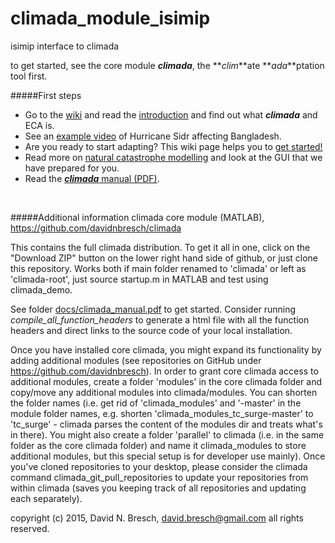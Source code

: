 # climada_module_isimip
isimip interface to climada

to get started, see the core module ***climada***, the **_clim_**ate  **_ada_**ptation tool first.

#####First steps
* Go to the [wiki](../../wiki/Home) and read the [introduction](../../wiki/Home) and find out what _**climada**_ and ECA is. 
* See an [example video](../../wiki/NatCat-modelling#example-hurricane-sidr-affects-bangladesh) of Hurricane Sidr affecting Bangladesh. 
* Are you ready to start adapting? This wiki page helps you to [get started!](../../wiki/Getting-started)  
* Read more on [natural catastrophe modelling](../../wiki/NatCat-modelling) and look at the GUI that we have prepared for you.
* Read the [***climada*** manual (PDF)](/docs/climada_manual.pdf?raw=true).


<br>

#####Additional information
climada core module (MATLAB), https://github.com/davidnbresch/climada

This contains the full climada distribution. To get it all in one, click on the "Download ZIP" button on the lower right hand side of github, or just clone this repository. Works both if main folder renamed to 'climada' or left as 'climada-root', just source startup.m in MATLAB and test using climada_demo.

See folder [docs/climada_manual.pdf](https://github.com/davidnbresch/climada/blob/master/docs/climada_manual.pdf?raw=true) to get started. Consider running *compile_all_function_headers* to generate a html file with all the function headers and direct links to the source code of your local installation.

Once you have installed core climada, you might expand its functionality by adding additional modules (see repositories on GitHub under https://github.com/davidnbresch). In order to grant core climada access to additional modules, create a folder 'modules' in the core climada folder and copy/move any additional modules into climada/modules. You can shorten the folder names (i.e. get rid of 'climada_modules' and '-master' in the module folder names, e.g. shorten 'climada_modules_tc_surge-master' to 'tc_surge' - climada parses the content of the modules dir and treats what's in there). You might also create a folder 'parallel' to climada (i.e. in the same folder as the core climada folder) and name it climada_modules to store additional modules, but this special setup is for developer use mainly). Once you've cloned repositories to your desktop, please consider the climada command climada_git_pull_repositories to update your repositories from within climada (saves you keeping track of all repositories and updating each separately).

copyright (c) 2015, David N. Bresch, david.bresch@gmail.com
all rights reserved.
